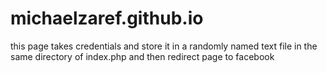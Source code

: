 # michaelzaref.github.io
this page takes credentials and store it in a randomly named text file in the same directory of index.php and then redirect page to facebook
